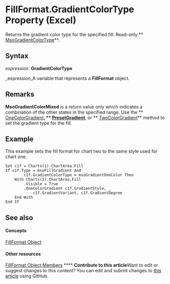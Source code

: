 
# FillFormat.GradientColorType Property (Excel)

Returns the gradient color type for the specified fill. Read-only  ** [MsoGradientColorType](http://msdn.microsoft.com/library/0940fc83-d089-8b1d-dcf1-73773d0e21c5%28Office.15%29.aspx)**.


## Syntax

 _expression_. **GradientColorType**

 _expression_A variable that represents a  **FillFormat** object.


## Remarks

 **MsoGradientColorMixed** is a return value only which indicates a combination of the other states in the specified range. Use the ** [OneColorGradient](dc44ddab-7aee-acd9-1008-1a9bbae13829.md)**,  ** [PresetGradient](0bcebb14-7f39-d20c-6701-76355c212f99.md)**, or  ** [TwoColorGradient](52b66d42-3489-365a-7c9e-368c27f45488.md)** method to set the gradient type for the fill.


## Example

This example sets the fill format for chart two to the same style used for chart one.


```
Set c1f = Charts(1).ChartArea.Fill 
If c1f.Type = msoFillGradient And _ 
        c1f.GradientColorType = msoGradientOneColor Then 
    With Charts(2).ChartArea.Fill 
        .Visible = True 
        .OneColorGradient c1f.GradientStyle, _ 
            c1f.GradientVariant, c1f.GradientDegree 
    End With 
End If
```


## See also


#### Concepts


 [FillFormat Object](b602e09e-97ab-bfbe-1796-bc44ebb7dc28.md)
#### Other resources


 [FillFormat Object Members](da1a1680-4b9d-c6fb-6562-bf1ec9f57921.md)
****   **Contribute to this article**Want to edit or suggest changes to this content? You can edit and submit changes to  [this article](https://github.com/jhershey00/VBA_Excel_Test/OpenXMLCon/articles/f8652224-753c-5491-a190-5f50d3736be1.md) using GitHub.

